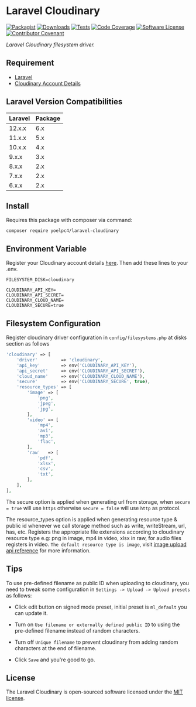 # Laravel Cloudinary

[![Packagist][ico-packagist]][link-packagist]
[![Downloads][ico-downloads]][link-packagist]
[![Tests][ico-tests]][link-tests]
[![Code Coverage][ico-code-coverage]][link-code-coverage]
[![Software License][ico-license]](LICENSE.md)
[![Contributor Covenant][ico-code-of-conduct]](CODE_OF_CONDUCT.md)

_Laravel Cloudinary filesystem driver._

## Requirement

- [Laravel](https://laravel.com)
- [Cloudinary Account Details](https://cloudinary.com)

## Laravel Version Compatibilities

| Laravel | Package |
|---------|---------|
| 12.x.x  | 6.x     |
| 11.x.x  | 5.x     |
| 10.x.x  | 4.x     |
| 9.x.x   | 3.x     |
| 8.x.x   | 2.x     |
| 7.x.x   | 2.x     |
| 6.x.x   | 2.x     |

## Install

Requires this package with composer via command:

```shell
composer require yoelpc4/laravel-cloudinary
```

## Environment Variable

Register your Cloudinary account details [here](https://cloudinary.com/console).
Then add these lines to your .env.

```dotenv
FILESYSTEM_DISK=cloudinary

CLOUDINARY_API_KEY=
CLOUDINARY_API_SECRET=
CLOUDINARY_CLOUD_NAME=
CLOUDINARY_SECURE=true
```

## Filesystem Configuration

Register cloudinary driver configuration in `config/filesystems.php` at disks section as follows

```php
'cloudinary' => [
    'driver'         => 'cloudinary',
    'api_key'        => env('CLOUDINARY_API_KEY'),
    'api_secret'     => env('CLOUDINARY_API_SECRET'),
    'cloud_name'     => env('CLOUDINARY_CLOUD_NAME'),
    'secure'         => env('CLOUDINARY_SECURE', true),
    'resource_types' => [
        'image' => [
            'png',
            'jpeg',
            'jpg',
        ],
        'video' => [
            'mp4',
            'avi',
            'mp3',
            'flac',
        ],
        'raw'   => [
            'pdf',
            'xlsx',
            'csv',
            'txt',
        ],
    ],
],
```

The secure option is applied when generating url from storage, when `secure = true` will use `https`
otherwise `secure = false` will use `http` as protocol.

The resource_types option is applied when generating resource type & public id whenever we call storage method such as
write, writeStream, url, has, etc. Registers the appropriate file extensions according to cloudinary resource type e.g:
png in image, mp4 in video, xlsx in raw, for audio files registers in video. `The default resource type is image`,
visit [image upload api reference](https://cloudinary.com/documentation/image_upload_api_reference#upload_method) for more information.

## Tips

To use pre-defined filename as public ID when uploading to cloudinary, you need to tweak some configuration
in `Settings -> Upload -> Upload presets` as follows:

- Click edit button on signed mode preset, initial preset is `ml_default` you can update it.

- Turn on `Use filename or externally defined public ID` to using the pre-defined filename instead of random characters.

- Turn off `Unique filename` to prevent cloudinary from adding random characters at the end of filename.
- Click `Save` and you're good to go.

## License

The Laravel Cloudinary is open-sourced software licensed under the [MIT license](http://opensource.org/licenses/MIT).

[ico-packagist]: https://img.shields.io/packagist/v/yoelpc4/laravel-cloudinary.svg?style=flat-square
[ico-downloads]: https://img.shields.io/packagist/dt/yoelpc4/laravel-cloudinary.svg?style=flat-square
[ico-tests]: https://github.com/yoelpc4/laravel-cloudinary/actions/workflows/tests.yml/badge.svg?style=flat-square
[ico-code-coverage]: https://codecov.io/gh/yoelpc4/laravel-cloudinary/branch/master/graph/badge.svg?style=flat-square
[ico-license]: https://img.shields.io/packagist/l/yoelpc4/laravel-cloudinary.svg?style=flat-square
[ico-code-of-conduct]: https://img.shields.io/badge/Contributor%20Covenant-v2.0%20adopted-ff69b4.svg

[link-packagist]: https://packagist.org/packages/yoelpc4/laravel-cloudinary
[link-tests]: https://github.com/yoelpc4/laravel-cloudinary/actions/workflows/tests.yml
[link-code-coverage]: https://codecov.io/gh/yoelpc4/laravel-cloudinary
